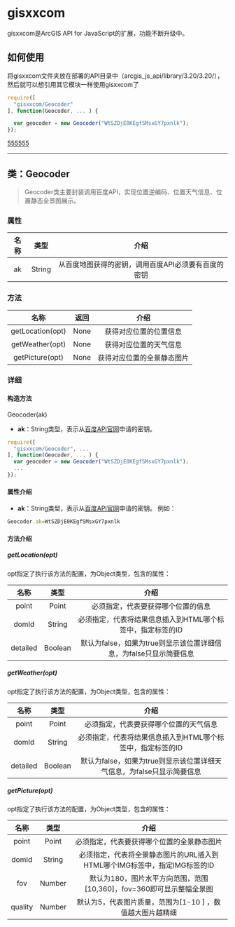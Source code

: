# gisxxcom

gisxxcom是ArcGIS API for JavaScript的扩展，功能不断升级中。

## 如何使用
将gisxxcom文件夹放在部署的API目录中（arcgis_js_api/library/3.20/3.20/），然后就可以想引用其它模块一样使用gisxxcom了

```javascript
require([
  "gisxxcom/Geocoder"
], function(Geocoder, ... ) {

  var geocoder = new Geocoder("WtSZDjE0KEgfSMsxGY7pxnlk");
});
```


[555555](#getlocationopt)

---

## 类：Geocoder

> Geocoder类主要封装调用百度API，实现位置逆编码、位置天气信息、位置静态全景图展示。

### 属性
| 名称 | 类型 | 介绍 |
| :---:| :---: | :---: |
| ak | String | 从百度地图获得的密钥，调用百度API必须要有百度的密钥 |

### 方法

| 名称 | 返回 | 介绍 |
| :---:| :---: | :---: |
| getLocation(opt) | None | 获得对应位置的位置信息 |
| getWeather(opt) | None | 获得对应位置的天气信息 |
| getPicture(opt) | None | 获得对应位置的全景静态图片 |

### 详细

#### 构造方法
Geocoder(ak)
- **ak**：String类型，表示从[百度API官网](http://lbsyun.baidu.com/)申请的密钥。

```JavaScript
require([
  "gisxxcom/Geocoder", ... 
], function(Geocoder, ... ) {
  var geocoder = new Geocoder("WtSZDjE0KEgfSMsxGY7pxnlk");
  ...
});
```


#### 属性介绍
- **ak**：String类型，表示从[百度API官网](http://lbsyun.baidu.com/)申请的密钥。
例如：

```JavaScript
Geocoder.ak=WtSZDjE0KEgfSMsxGY7pxnlk
```

#### 方法介绍

##### getLocation(opt) 

opt指定了执行该方法的配置，为Object类型，包含的属性：

| 名称 | 类型 | 介绍 |
| :---:| :---: | :---: |
| point | Point | 必须指定，代表要获得哪个位置的信息 |
| domId | String | 必须指定，代表将结果信息插入到HTML哪个标签中，指定标签的ID |
| detailed | Boolean | 默认为false，如果为true则显示该位置详细信息，为false只显示简要信息 |

##### getWeather(opt)

opt指定了执行该方法的配置，为Object类型，包含的属性：

| 名称 | 类型 | 介绍 |
| :---:| :---: | :---: |
| point | Point | 必须指定，代表要获得哪个位置的天气信息 |
| domId | String | 必须指定，代表将结果信息插入到HTML哪个标签中，指定标签的ID |
| detailed | Boolean | 默认为false，如果为true则显示该位置详细天气信息，为false只显示简要信息 |

##### getPicture(opt)

opt指定了执行该方法的配置，为Object类型，包含的属性：

| 名称 | 类型 | 介绍 |
| :---:| :---: | :---: |
| point | Point | 必须指定，代表要获得哪个位置的全景静态图片 |
| domId | String | 必须指定，代表将全景静态图片的URL插入到HTML哪个IMG标签中，指定IMG标签的ID |
| fov | Number | 默认为180，图片水平方向范围，范围[10,360]，fov=360即可显示整幅全景图 |
| quality | Number | 默认为5，代表图片质量，范围为[1-10 ] ，数值越大图片越精细|

